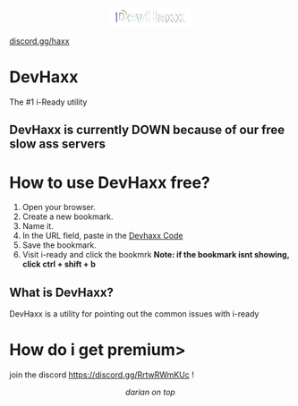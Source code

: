 <p align="center">
<a href="https://dariandev.com">
    <img alt="DevHaxx" src="https://github.com/DevTech-Services/DevHaxx/blob/main/DevHaxx.png?raw=true">
</p>

[discord.gg/haxx](https://discord.gg/haxx)

# DevHaxx
The #1 i-Ready utility
## DevHaxx is currently DOWN because of our free slow ass servers
# How to use DevHaxx free?

1. Open your browser.
2. Create a new bookmark.
3. Name it.
4. In the URL field, paste in the [Devhaxx Code](https://raw.githubusercontent.com/DevTech-Services/DevHaxx/main/devHaxx-iready.js)
5. Save the bookmark.
6. Visit i-ready and click the bookmrk
   **Note: if the bookmark isnt showing, click ctrl + shift + b**

## What is DevHaxx?
DevHaxx is a utility for pointing out the common issues with i-ready
# How do i get premium>
join the discord https://discord.gg/RrtwRWmKUc !
</p>

<p align="center">
  <em>darian on top</em>
</p>
